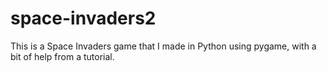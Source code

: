 # space-invaders2
This is a Space Invaders game that I made in Python using pygame, with a bit of help from a tutorial.
